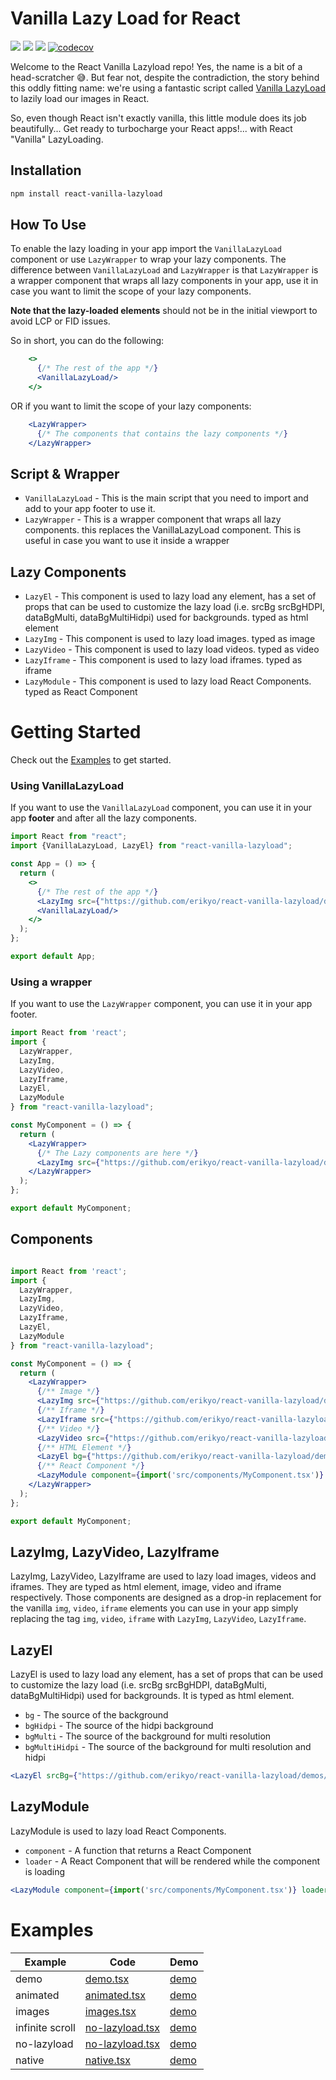 # Vanilla Lazy Load for React
[![](https://img.shields.io/npm/v/react-vanilla-lazyload.svg?label=npm%20version)](https://www.npmjs.com/package/react-vanilla-lazyload)
[![](https://img.shields.io/npm/l/react-vanilla-lazyload)](https://github.com/erikyo/react-vanilla-lazyload?tab=GPL-3.0-1-ov-file#readme)
[![](https://github.com/erikyo/react-vanilla-lazyload/actions/workflows/node.js.yml/badge.svg)](https://github.com/erikyo/react-vanilla-lazyload/actions/workflows/node.js.yml)
[![codecov](https://codecov.io/gh/erikyo/react-vanilla-lazyload/graph/badge.svg?token=K0UA5J7243)](https://codecov.io/gh/erikyo/react-vanilla-lazyload)

Welcome to the React Vanilla Lazyload repo!
Yes, the name is a bit of a head-scratcher 😅.
But fear not, despite the contradiction, the story behind this oddly fitting name: we're using a fantastic script called [Vanilla LazyLoad](https://github.com/verlok/vanilla-lazyload) to lazily load our images in React.

So, even though React isn't exactly vanilla, this little module does its job beautifully... Get ready to turbocharge your React apps!... with React "Vanilla" LazyLoading.

## Installation

```bash
npm install react-vanilla-lazyload
```

## How To Use

To enable the lazy loading in your app import the `VanillaLazyLoad` component or use `LazyWrapper` to wrap your lazy components.
The difference between `VanillaLazyLoad` and `LazyWrapper` is that `LazyWrapper` is a wrapper component that wraps all lazy components in your app, use it in case you want to limit the scope of your lazy components.

**Note that the lazy-loaded elements** should not be in the initial viewport to avoid LCP or FID issues.

So in short, you can do the following:

```jsx
    <>
      {/* The rest of the app */}
      <VanillaLazyLoad/>
    </>
```

OR if you want to limit the scope of your lazy components:

```jsx
    <LazyWrapper>
      {/* The components that contains the lazy components */} 
    </LazyWrapper>
```

## Script & Wrapper

- `VanillaLazyLoad` - This is the main script that you need to import and add to your app footer to use it.
- `LazyWrapper` - This is a wrapper component that wraps all lazy components. this replaces the VanillaLazyLoad component. This is useful in case you want to use it inside a wrapper

## Lazy Components

- `LazyEl` - This component is used to lazy load any element, has a set of props that can be used to customize the lazy load (i.e. srcBg srcBgHDPI, dataBgMulti, dataBgMultiHidpi) used for backgrounds. typed as html element
- `LazyImg` - This component is used to lazy load images. typed as image
- `LazyVideo` - This component is used to lazy load videos. typed as video
- `LazyIframe` - This component is used to lazy load iframes. typed as iframe
- `LazyModule` - This component is used to lazy load React Components. typed as React Component

# Getting Started

Check out the [Examples](https://react-vanilla-lazyload-demo.vercel.app/) to get started.

### Using VanillaLazyLoad

If you want to use the `VanillaLazyLoad` component, you can use it in your app **footer** and after all the lazy components.

```jsx
import React from "react";
import {VanillaLazyLoad, LazyEl} from "react-vanilla-lazyload";

const App = () => {
  return (
    <>
      {/* The rest of the app */}
      <LazyImg src={"https://github.com/erikyo/react-vanilla-lazyload/demos/images/440x560-01.webp"} width={440} height={560}/>
      <VanillaLazyLoad/>
    </>
  );
};

export default App;
```

### Using a wrapper

If you want to use the `LazyWrapper` component, you can use it in your app footer.

```jsx
import React from 'react';
import {
  LazyWrapper,
  LazyImg,
  LazyVideo,
  LazyIframe,
  LazyEl,
  LazyModule
} from "react-vanilla-lazyload";

const MyComponent = () => {
  return (
    <LazyWrapper>
      {/* The Lazy components are here */}
      <LazyImg src={"https://github.com/erikyo/react-vanilla-lazyload/demos/images/440x560-01.webp"} width={440} height={560}/>
    </LazyWrapper>
  );
};

export default MyComponent;
```

## Components

```jsx

import React from 'react';
import {
  LazyWrapper,
  LazyImg,
  LazyVideo,
  LazyIframe,
  LazyEl,
  LazyModule
} from "react-vanilla-lazyload";

const MyComponent = () => {
  return (
    <LazyWrapper>
      {/** Image */}
      <LazyImg src={"https://github.com/erikyo/react-vanilla-lazyload/demos/images/440x560-01.webp"} width={440} height={560}/>
      {/** Iframe */}
      <LazyIframe src={"https://github.com/erikyo/react-vanilla-lazyload/demos/iframes/i01.html"} title={"iframe"} />
      {/** Video */}
      <LazyVideo src={"https://github.com/erikyo/react-vanilla-lazyload/demos/videos/1920x1080-01.mp4"} poster={"https://github.com/erikyo/react-vanilla-lazyload/demos/images/440x560-01.webp"}/>
      {/** HTML Element */}
      <LazyEl bg={"https://github.com/erikyo/react-vanilla-lazyload/demos/images/440x560-01.webp"}/>
      {/** React Component */}
      <LazyModule component={import('src/components/MyComponent.tsx')} loader={<Loading/>}/>
    </LazyWrapper>
  );
};

export default MyComponent;
```

## LazyImg, LazyVideo, LazyIframe

LazyImg, LazyVideo, LazyIframe are used to lazy load images, videos and iframes. They are typed as html element, image, video and iframe respectively.
Those components are designed as a drop-in replacement for the vanilla `img`, `video`, `iframe` elements you can use in your app simply replacing the tag `img`, `video`, `iframe` with `LazyImg`, `LazyVideo`, `LazyIframe`. 

## LazyEl

LazyEl is used to lazy load any element, has a set of props that can be used to customize the lazy load (i.e. srcBg srcBgHDPI, dataBgMulti, dataBgMultiHidpi) used for backgrounds.
It is typed as html element.

- `bg` - The source of the background
- `bgHidpi` - The source of the hidpi background
- `bgMulti` - The source of the background for multi resolution
- `bgMultiHidpi` - The source of the background for multi resolution and hidpi

```jsx
<LazyEl srcBg={"https://github.com/erikyo/react-vanilla-lazyload/demos/images/440x560-01.webp"}/>
```

## LazyModule

LazyModule is used to lazy load React Components.

- `component` - A function that returns a React Component
- `loader` - A React Component that will be rendered while the component is loading

```jsx
<LazyModule component={import('src/components/MyComponent.tsx')} loader={<Loading/>}/>
```

# Examples

| Example         | Code                                                                                                                  | Demo                                                                    |
|-----------------|-----------------------------------------------------------------------------------------------------------------------|-------------------------------------------------------------------------|
| demo            | [demo.tsx](https://github.com/erikyo/react-vanilla-lazyload-demo/blob/master/src/app/demos/demo.tsx)                  | [demo](https://react-vanilla-lazyload-demo.vercel.app//)                |
| animated        | [animated.tsx](https://github.com/erikyo/react-vanilla-lazyload-demo/blob/master/src/app/demos/animated.tsx)          | [demo](https://react-vanilla-lazyload-demo.vercel.app//#animated)       |
| images          | [images.tsx](https://github.com/erikyo/react-vanilla-lazyload-demo/blob/master/src/app/demos/images.tsx)              | [demo](https://react-vanilla-lazyload-demo.vercel.app//#images)         |
| infinite scroll | [no-lazyload.tsx](https://github.com/erikyo/react-vanilla-lazyload-demo/blob/master/src/app/demos/infiniteScroll.tsx) | [demo](https://react-vanilla-lazyload-demo.vercel.app//#infiniteScroll) |
| no-lazyload     | [no-lazyload.tsx](https://github.com/erikyo/react-vanilla-lazyload-demo/blob/master/src/app/demos/no-lazyload.tsx)    | [demo](https://react-vanilla-lazyload-demo.vercel.app//#no-lazyload)    |
| native          | [native.tsx](https://github.com/erikyo/react-vanilla-lazyload-demo/blob/master/src/app/demos/native.tsx)              | [demo](https://react-vanilla-lazyload-demo.vercel.app//#native)         |
